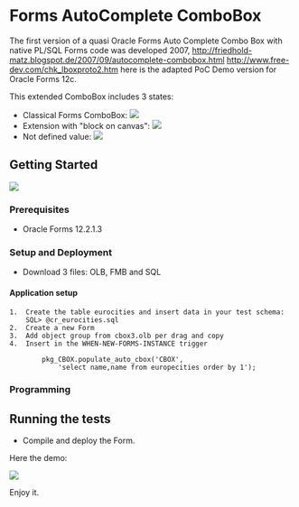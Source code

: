 # Forms AutoComplete ComboBox

The first version of a quasi Oracle Forms Auto Complete Combo Box with native PL/SQL Forms code was developed 2007,
http://friedhold-matz.blogspot.de/2007/09/autocomplete-combobox.html
http://www.free-dev.com/chk_lboxproto2.htm
here is the adapted PoC Demo version for Oracle Forms 12c.

This extended ComboBox includes 3 states:
- Classical Forms ComboBox:
  <img src="http://www.fmatz.com/CBOX-3-29-01-_2018_11-00-36.png" />
- Extension with "block on canvas":
  <img src="http://www.fmatz.com/CBOX-2-29-01-_2018_10-59-40.png" />
- Not defined value:
  <img src="http://www.fmatz.com/CBOX-3-29-01-_2018_11-00-36.png" />
  
## Getting Started

<img src="http://www.fmatz.com/AutoCB-28-01-_2018_18-20-42.png" />

### Prerequisites

- Oracle Forms 12.2.1.3

### Setup and Deployment

- Download 3 files: OLB, FMB and SQL

#### Application setup

    1.  Create the table eurocities and insert data in your test schema:
        SQL> @cr_eurocities.sql
    2.  Create a new Form
    3.  Add object group from cbox3.olb per drag and copy
    4.  Insert in the WHEN-NEW-FORMS-INSTANCE trigger
```
        pkg_CBOX.populate_auto_cbox('CBOX',
            'select name,name from europecities order by 1');
```

### Programming

## Running the tests

- Compile and deploy the Form.

Here the demo: 

<img src="http://www.fmatz.com/AutoCBox.gif" />

Enjoy it.
